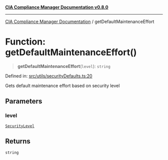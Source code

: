 [**CIA Compliance Manager Documentation v0.8.0**](../README.md)

***

[CIA Compliance Manager Documentation](../globals.md) / getDefaultMaintenanceEffort

# Function: getDefaultMaintenanceEffort()

> **getDefaultMaintenanceEffort**(`level`): `string`

Defined in: [src/utils/securityDefaults.ts:20](https://github.com/Hack23/cia-compliance-manager/blob/78912779fad2796d4afcf9e0a863cca80a66b25f/src/utils/securityDefaults.ts#L20)

Gets default maintenance effort based on security level

## Parameters

### level

[`SecurityLevel`](../type-aliases/SecurityLevel.md)

## Returns

`string`
